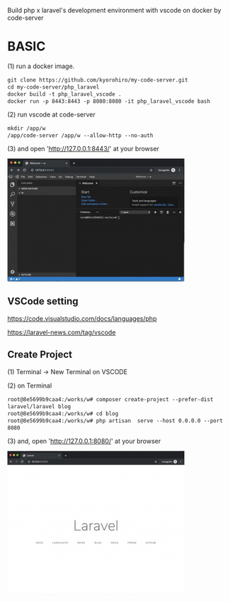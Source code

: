 Build php x laravel's development environment with vscode on docker by code-server



# BASIC 

(1) run a docker image.
 
```
git clone https://github.com/kyorohiro/my-code-server.git
cd my-code-server/php_laravel
docker build -t php_laravel_vscode .
docker run -p 8443:8443 -p 8080:8080 -it php_laravel_vscode bash
```

(2) run vscode at code-server

```
mkdir /app/w
/app/code-server /app/w --allow-http --no-auth
```

(3) and open 'http://127.0.0.1:8443/' at your browser 

![](../root_page.jpg)


## VSCode setting 

https://code.visualstudio.com/docs/languages/php

https://laravel-news.com/tag/vscode

## Create Project


(1) Terminal -> New Terminal on VSCODE

(2) on Terminal

```
root@8e5699b9caa4:/works/w# composer create-project --prefer-dist laravel/laravel blog
root@8e5699b9caa4:/works/w# cd blog
root@8e5699b9caa4:/works/w# php artisan  serve --host 0.0.0.0 --port 8080

```

(3) and, open 'http://127.0.0.1:8080/' at your browser

![](welcome.jpg)

